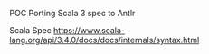 POC
Porting Scala 3 spec to Antlr

Scala Spec 
https://www.scala-lang.org/api/3.4.0/docs/docs/internals/syntax.html
